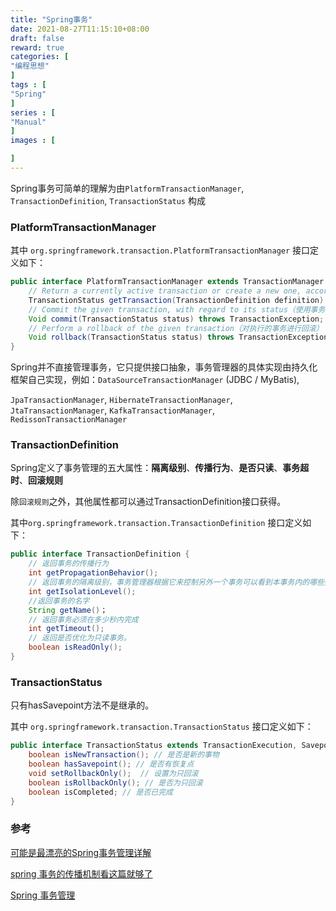 ```yaml
---
title: "Spring事务"
date: 2021-08-27T11:15:10+08:00
draft: false
reward: true
categories: [
"编程思想"
]
tags : [
"Spring"
]
series : [
"Manual"
]
images : [

]
---
```


[comment]: <> "# Spring事务"

Spring事务可简单的理解为由`PlatformTransactionManager`,  `TransactionDefinition`,  `TransactionStatus`  构成

### PlatformTransactionManager

其中 `org.springframework.transaction.PlatformTransactionManager` 接口定义如下：

```java
public interface PlatformTransactionManager extends TransactionManager {
    // Return a currently active transaction or create a new one, according to the specified propagation behavior（根据指定的传播行为，返回当前活动的事务或创建一个新事务。）
    TransactionStatus getTransaction(TransactionDefinition definition) throws TransactionException; 
    // Commit the given transaction, with regard to its status（使用事务目前的状态提交事务）
    Void commit(TransactionStatus status) throws TransactionException;  
    // Perform a rollback of the given transaction（对执行的事务进行回滚）
    Void rollback(TransactionStatus status) throws TransactionException;  
}
```

Spring并不直接管理事务，它只提供接口抽象，事务管理器的具体实现由持久化框架自己实现，例如：`DataSourceTransactionManager` (JDBC / MyBatis),

 `JpaTransactionManager`,  `HibernateTransactionManager`,  `JtaTransactionManager`,  `KafkaTransactionManager`,  `RedissonTransactionManager`

### TransactionDefinition

Spring定义了事务管理的五大属性：**隔离级别**、**传播行为**、**是否只读**、**事务超时**、**回滚规则**

除`回滚规则`之外，其他属性都可以通过TransactionDefinition接口获得。

其中`org.springframework.transaction.TransactionDefinition` 接口定义如下：

```java
public interface TransactionDefinition {
    // 返回事务的传播行为
    int getPropagationBehavior(); 
    // 返回事务的隔离级别，事务管理器根据它来控制另外一个事务可以看到本事务内的哪些数据
    int getIsolationLevel(); 
    //返回事务的名字
    String getName()；
    // 返回事务必须在多少秒内完成
    int getTimeout();  
    // 返回是否优化为只读事务。
    boolean isReadOnly();
} 
```

### TransactionStatus

只有hasSavepoint方法不是继承的。

其中 `org.springframework.transaction.TransactionStatus`  接口定义如下：

```java
public interface TransactionStatus extends TransactionExecution, SavepointManager, Flushable {
    boolean isNewTransaction(); // 是否是新的事物
    boolean hasSavepoint(); // 是否有恢复点
    void setRollbackOnly();  // 设置为只回滚
    boolean isRollbackOnly(); // 是否为只回滚
    boolean isCompleted; // 是否已完成
}
```



### 参考

[可能是最漂亮的Spring事务管理详解](https://juejin.cn/post/6844903608224333838)

[spring 事务的传播机制看这篇就够了](https://segmentfault.com/a/1190000020386113)

[Spring 事务管理](https://www.w3cschool.cn/wkspring/by1r1ha2.html)

